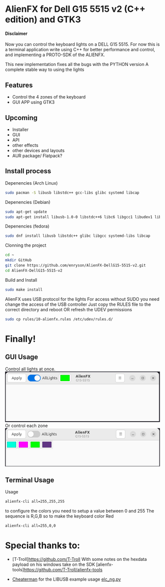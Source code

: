 # AlienFX for Dell G15 5515 v2 (C++ edition) and GTK3

#### Disclaimer
Now you can control the keyboard lights on a DELL G15 5515.
For now this is a terminal application write using C++ for better performance and control, and implementing a PROTO-SDK of the ALIENFX.

This new implementation fixes all the bugs with the PYTHON version
A complete stable way to using the lights

## Features
- Control the 4 zones of the keyboard
- GUI APP using GTK3

## Upcoming
- Installer
- GUI
- API
- other effects
- other devices and layouts
- AUR package/ Flatpack?

## Install process

Depenencies (Arch Linux)
```sh
sudo pacman -S libusb libstdc++ gcc-libs glibc systemd libcap
```
Depenencies (Debian)
```sh
sudo apt-get update
sudo apt-get install libusb-1.0-0 libstdc++6 libc6 libgcc1 libudev1 libcap2
```

Depenencies (fedora)
```sh
sudo dnf install libusb libstdc++ glibc libgcc systemd-libs libcap
```

Clonning the project
```sh
cd ~
mkdir GitHub
git clone https://github.com/enryson/AlienFX-DellG15-5515-v2.git
cd AlienFX-DellG15-5515-v2

```

Build and Install
```sh
sudo make install

```

AlienFX uses USB protocol for the lights
For access without SUDO you need change the access of the USB controller
Just copy the RULES file to the correct directory and reboot OR refresh the UDEV permissions
```sh
sudo cp rules/10-alienfx.rules /etc/udev/rules.d/
```

# Finally!
## GUI Usage
Control all lights at once.
![alt text](./images/AllLights.png)
Or control each zone
![alt text](./images/Zones.png)


## Terminal Usage
Usage
```sh
alienfx-cli all=255,255,255

```
to configure the colors you need to setup a value between 0 and 255
The sequence is R,G,B
so to make the keyboard color Red
```sh
alienfx-cli all=255,0,0

```

# Special thanks to:
- [T-Troll]https://github.com/T-Troll With some notes on the hexdata payload on his windows take on the SDK [alienfx-tools]https://github.com/T-Troll/alienfx-tools

- [Cheaterman](https://gist.github.com/Cheaterman) for the LIBUSB example usage [elc_ng.py](https://gist.github.com/Cheaterman/accd912c6886f4055f45d0594b88553c)
